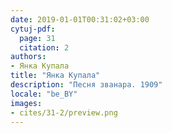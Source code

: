 ```yaml
---
date: 2019-01-01T00:31:02+03:00
cytuj-pdf:
  page: 31
  citation: 2
authors:
- Янка Купала
title: "Янка Купала"
description: "Песня званара. 1909"
locale: "be_BY"
images:
- cites/31-2/preview.png
---
```

